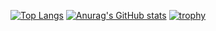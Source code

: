 <!---- 👋 Hi, I’m @tyan-maki2003
- 👀 I’m interested in ...
- 🌱 I’m currently learning ...
- 💞️ I’m looking to collaborate on ...
- 📫 How to reach me ...
--->
[![Top Langs](https://github-readme-stats.vercel.app/api/top-langs/?username=chan-maki2003
)](https://github.com/anuraghazra/github-readme-stats)
[![Anurag's GitHub stats](https://github-readme-stats.vercel.app/api?username=chan-maki2003
)](https://github.com/anuraghazra/github-readme-stats)
[![trophy](https://github-profile-trophy.vercel.app/?username=chan-maki2003)](https://github.com/ryo-ma/github-profile-trophy)

<!---
tyan-maki2003/tyan-maki2003 is a ✨ special ✨ repository because its `README.md` (this file) appears on your GitHub profile.
You can click the Preview link to take a look at your changes.
--->
